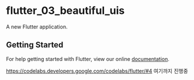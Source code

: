 # flutter_03_beautiful_uis

A new Flutter application.

## Getting Started

For help getting started with Flutter, view our online
[documentation](https://flutter.io/).

https://codelabs.developers.google.com/codelabs/flutter/#4
여기까지 진행중
